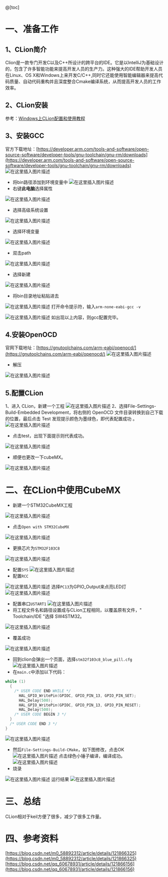 ﻿@[toc]

# 一、准备工作

## 1、CLion简介

Clion是一款专门开发C以及C++所设计的跨平台的IDE。它是以IntelliJ为基础设计的，包含了许多智能功能来提高开发人员的生产力。这种强大的IDE帮助开发人员在Linux、OS X和Windows上来开发C/C++,同时它还能使用智能编辑器来提高代码质量、自动代码重构并且深度整合Cmake编译系统，从而提高开发人员的工作效率。

## 2、CLion安装

参考：[Windows上CLion配置和使用教程](https://blog.csdn.net/lu_linux/article/details/88713355?ops_request_misc=%257B%2522request%255Fid%2522%253A%2522164006425516780274194703%2522%252C%2522scm%2522%253A%252220140713.130102334.pc%255Fall.%2522%257D&request_id=164006425516780274194703&biz_id=0&utm_medium=distribute.pc_search_result.none-task-blog-2~all~first_rank_ecpm_v1~rank_v31_ecpm-1-88713355.pc_search_result_cache&utm_term=clion%E5%AE%89%E8%A3%85%E6%95%99%E7%A8%8B&spm=1018.2226.3001.4187)

## 3、安装GCC
官方下载地址：[https://developer.arm.com/tools-and-software/open-source-software/developer-tools/gnu-toolchain/gnu-rm/downloads](https://developer.arm.com/tools-and-software/open-source-software/developer-tools/gnu-toolchain/gnu-rm/downloads)
![在这里插入图片描述](https://img-blog.csdnimg.cn/388fe9efdc7a4ed0b9f100d7871e53b5.png?x-oss-process=image/watermark,type_d3F5LXplbmhlaQ,shadow_50,text_Q1NETiBA6I-c5b6Q5Z2kMDAx,size_20,color_FFFFFF,t_70,g_se,x_16)

 - 将bin路径添加到环境变量中
![在这里插入图片描述](https://img-blog.csdnimg.cn/1cb1cef3a2a54c1cadc5cfec25090596.png?x-oss-process=image/watermark,type_d3F5LXplbmhlaQ,shadow_50,text_Q1NETiBA6I-c5b6Q5Z2kMDAx,size_20,color_FFFFFF,t_70,g_se,x_16)
 - 右键**此电脑**选择属性

![在这里插入图片描述](https://img-blog.csdnimg.cn/96baf1706c464e518f4566480a98c774.png?x-oss-process=image/watermark,type_d3F5LXplbmhlaQ,shadow_50,text_Q1NETiBA6I-c5b6Q5Z2kMDAx,size_15,color_FFFFFF,t_70,g_se,x_16)

 - 选择高级系统设置

![在这里插入图片描述](https://img-blog.csdnimg.cn/9655e8528b6447b99e83f07e0b1adec4.png?x-oss-process=image/watermark,type_d3F5LXplbmhlaQ,shadow_50,text_Q1NETiBA6I-c5b6Q5Z2kMDAx,size_15,color_FFFFFF,t_70,g_se,x_16)

 - 选择环境变量

![在这里插入图片描述](https://img-blog.csdnimg.cn/b180be37ceb74eccb1d57300601910a0.png?x-oss-process=image/watermark,type_d3F5LXplbmhlaQ,shadow_50,text_Q1NETiBA6I-c5b6Q5Z2kMDAx,size_19,color_FFFFFF,t_70,g_se,x_16)

 - 双击path

![在这里插入图片描述](https://img-blog.csdnimg.cn/8b6ce7c7d00f4bdca1887ee8402e1e56.png?x-oss-process=image/watermark,type_d3F5LXplbmhlaQ,shadow_50,text_Q1NETiBA6I-c5b6Q5Z2kMDAx,size_20,color_FFFFFF,t_70,g_se,x_16)

 - 选择新建

![在这里插入图片描述](https://img-blog.csdnimg.cn/8a51e00b982d4334935842cd05fb5fe3.png?x-oss-process=image/watermark,type_d3F5LXplbmhlaQ,shadow_50,text_Q1NETiBA6I-c5b6Q5Z2kMDAx,size_20,color_FFFFFF,t_70,g_se,x_16)

 - 将bin目录地址粘贴进去

![在这里插入图片描述](https://img-blog.csdnimg.cn/58ad825c5be14817bfcfd7578f8e9a94.png?x-oss-process=image/watermark,type_d3F5LXplbmhlaQ,shadow_50,text_Q1NETiBA6I-c5b6Q5Z2kMDAx,size_20,color_FFFFFF,t_70,g_se,x_16)
打开命令提示符，输入`arm-none-eabi-gcc -v`

![在这里插入图片描述](https://img-blog.csdnimg.cn/f3d07ec3d2924b87bc02298bfdb6d6d3.png?x-oss-process=image/watermark,type_d3F5LXplbmhlaQ,shadow_50,text_Q1NETiBA6I-c5b6Q5Z2kMDAx,size_20,color_FFFFFF,t_70,g_se,x_16)
如出现以上内容，则gcc配置完毕。

## 4.安装OpenOCD
官网下载地址：[https://gnutoolchains.com/arm-eabi/openocd/](https://gnutoolchains.com/arm-eabi/openocd/)
![在这里插入图片描述](https://img-blog.csdnimg.cn/4d606fda834843c5906151482fe89e79.png?x-oss-process=image/watermark,type_d3F5LXplbmhlaQ,shadow_50,text_Q1NETiBA6I-c5b6Q5Z2kMDAx,size_20,color_FFFFFF,t_70,g_se,x_16)

 - 解压

![在这里插入图片描述](https://img-blog.csdnimg.cn/e8b8656212fd43f3bc54b64d33496802.png?x-oss-process=image/watermark,type_d3F5LXplbmhlaQ,shadow_50,text_Q1NETiBA6I-c5b6Q5Z2kMDAx,size_20,color_FFFFFF,t_70,g_se,x_16)

## 5.配置CLion

1、进入 CLion，新建一个工程
![在这里插入图片描述](https://img-blog.csdnimg.cn/c71852067e1d4b22803318864382a8bc.png?x-oss-process=image/watermark,type_d3F5LXplbmhlaQ,shadow_50,text_Q1NETiBA6I-c5b6Q5Z2kMDAx,size_20,color_FFFFFF,t_70,g_se,x_16)
2、选择File-Settings-Build-Embedded Development，将右侧的 OpenOCD 文件目录转换到自己下载的位置，最后点击 Test 发现提示颜色为墨绿色，即代表配置成功 。
![在这里插入图片描述](https://img-blog.csdnimg.cn/58faddc9b08a4aadbf7083f30518e15d.png?x-oss-process=image/watermark,type_d3F5LXplbmhlaQ,shadow_50,text_Q1NETiBA6I-c5b6Q5Z2kMDAx,size_20,color_FFFFFF,t_70,g_se,x_16)

 - 点击test，出现下面提示则代表成功。

![在这里插入图片描述](https://img-blog.csdnimg.cn/1f3b49a387d84852ba74b09947db7c7d.png?x-oss-process=image/watermark,type_d3F5LXplbmhlaQ,shadow_50,text_Q1NETiBA6I-c5b6Q5Z2kMDAx,size_20,color_FFFFFF,t_70,g_se,x_16)

 - 顺便也更改一下cubeMX。

![在这里插入图片描述](https://img-blog.csdnimg.cn/2f0b6e708ecf443a978bd41a3d758c42.png?x-oss-process=image/watermark,type_d3F5LXplbmhlaQ,shadow_50,text_Q1NETiBA6I-c5b6Q5Z2kMDAx,size_20,color_FFFFFF,t_70,g_se,x_16)

# 二、在CLion中使用CubeMX

 - 新建一个STM32CubeMX工程

![在这里插入图片描述](https://img-blog.csdnimg.cn/46ac2d162a034bdea9aa05378dfa894d.png?x-oss-process=image/watermark,type_d3F5LXplbmhlaQ,shadow_50,text_Q1NETiBA6I-c5b6Q5Z2kMDAx,size_20,color_FFFFFF,t_70,g_se,x_16)

 - 点击`Open with STM32CubeMX`

![在这里插入图片描述](https://img-blog.csdnimg.cn/cba35b8d316c4a9587dfa554c30edf94.png?x-oss-process=image/watermark,type_d3F5LXplbmhlaQ,shadow_50,text_Q1NETiBA6I-c5b6Q5Z2kMDAx,size_20,color_FFFFFF,t_70,g_se,x_16)

 - 更换芯片为`STM32F103C8`

![在这里插入图片描述](https://img-blog.csdnimg.cn/d992c3b22591423d80830f4e055d36d3.png?x-oss-process=image/watermark,type_d3F5LXplbmhlaQ,shadow_50,text_Q1NETiBA6I-c5b6Q5Z2kMDAx,size_20,color_FFFFFF,t_70,g_se,x_16)

 - 配置`SYS`
![在这里插入图片描述](https://img-blog.csdnimg.cn/cba3156b1da64e02a149cfe2698a1e6c.png?x-oss-process=image/watermark,type_d3F5LXplbmhlaQ,shadow_50,text_Q1NETiBA6I-c5b6Q5Z2kMDAx,size_20,color_FFFFFF,t_70,g_se,x_16)
 - 配置`RCC`

![在这里插入图片描述](https://img-blog.csdnimg.cn/92351e0aeaa84d6a9daa0c3d0c79a730.png?x-oss-process=image/watermark,type_d3F5LXplbmhlaQ,shadow_50,text_Q1NETiBA6I-c5b6Q5Z2kMDAx,size_20,color_FFFFFF,t_70,g_se,x_16)
选择`PC13`为GPIO_Output来点亮LED灯
![在这里插入图片描述](https://img-blog.csdnimg.cn/6dcaca3a198d4e72958668c5e1f6b9dd.png?x-oss-process=image/watermark,type_d3F5LXplbmhlaQ,shadow_50,text_Q1NETiBA6I-c5b6Q5Z2kMDAx,size_20,color_FFFFFF,t_70,g_se,x_16)

 - 配置串口`USTART1`
![在这里插入图片描述](https://img-blog.csdnimg.cn/d696db9cf4754c26aad21784d20c9d61.png?x-oss-process=image/watermark,type_d3F5LXplbmhlaQ,shadow_50,text_Q1NETiBA6I-c5b6Q5Z2kMDAx,size_20,color_FFFFFF,t_70,g_se,x_16)
 - 将工程文件名和路径设置成与CLion工程相同，以覆盖原有文件，" Toolchain/IDE "选择 SW4STM32。

![在这里插入图片描述](https://img-blog.csdnimg.cn/5ef8420bc5d94c3d9327f0be2c2e6363.png?x-oss-process=image/watermark,type_d3F5LXplbmhlaQ,shadow_50,text_Q1NETiBA6I-c5b6Q5Z2kMDAx,size_20,color_FFFFFF,t_70,g_se,x_16)

 - 覆盖成功

![在这里插入图片描述](https://img-blog.csdnimg.cn/4da3fe952d0d42f78ffbae415decb285.png)

 - 回到clion会弹出一个页面，选择`stm32f103c8_blue_pill.cfg`
![在这里插入图片描述](https://img-blog.csdnimg.cn/a86e6b5735934cc29511120f32e0484f.png?x-oss-process=image/watermark,type_d3F5LXplbmhlaQ,shadow_50,text_Q1NETiBA6I-c5b6Q5Z2kMDAx,size_14,color_FFFFFF,t_70,g_se,x_16)
 - 在`main.c`中添加以下代码：

```cpp
while (1)
  {
    /* USER CODE END WHILE */
      HAL_GPIO_WritePin(GPIOC, GPIO_PIN_13, GPIO_PIN_SET);
      HAL_Delay(500);
      HAL_GPIO_WritePin(GPIOC, GPIO_PIN_13, GPIO_PIN_RESET);
      HAL_Delay(500);
    /* USER CODE BEGIN 3 */
  }
  /* USER CODE END 3 */
}
```
![在这里插入图片描述](https://img-blog.csdnimg.cn/76b6d02f83334c228361aba49dfbefa9.png?x-oss-process=image/watermark,type_d3F5LXplbmhlaQ,shadow_50,text_Q1NETiBA6I-c5b6Q5Z2kMDAx,size_20,color_FFFFFF,t_70,g_se,x_16)

 - 然后`File-Settings-Build-CMake`，如下图修改，点击OK
![在这里插入图片描述](https://img-blog.csdnimg.cn/f3b55c14a50d481aa20dfee56d3dd443.png?x-oss-process=image/watermark,type_d3F5LXplbmhlaQ,shadow_50,text_Q1NETiBA6I-c5b6Q5Z2kMDAx,size_20,color_FFFFFF,t_70,g_se,x_16)
点击绿色小锤子编译，编译成功。
![在这里插入图片描述](https://img-blog.csdnimg.cn/d79717667a594faa8b24adf15ac49e3d.png?x-oss-process=image/watermark,type_d3F5LXplbmhlaQ,shadow_50,text_Q1NETiBA6I-c5b6Q5Z2kMDAx,size_20,color_FFFFFF,t_70,g_se,x_16)
 - 烧录

![在这里插入图片描述](https://img-blog.csdnimg.cn/c28af331e81a440faf0fb49577e05835.png?x-oss-process=image/watermark,type_d3F5LXplbmhlaQ,shadow_50,text_Q1NETiBA6I-c5b6Q5Z2kMDAx,size_20,color_FFFFFF,t_70,g_se,x_16)
运行结果
![在这里插入图片描述](https://img-blog.csdnimg.cn/67f549a2a5314455a76911e057dbc7af.gif#pic_center)

# 三、总结
CLion相对于keil方便了很多，减少了很多工作量。

# 四、参考资料
[https://blog.csdn.net/m0_58892312/article/details/121866325](https://blog.csdn.net/m0_58892312/article/details/121866325)
[https://blog.csdn.net/qq_60678931/article/details/121866156](https://blog.csdn.net/qq_60678931/article/details/121866156)
